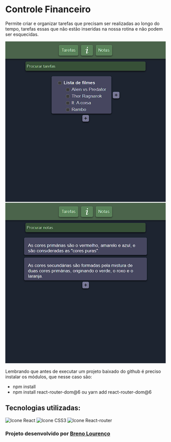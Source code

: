 <h1>Controle Financeiro</h1>

<p>Permite criar e organizar tarefas que precisam ser realizadas ao longo do tempo, tarefas essas que não estão inseridas na nossa rotina e não podem ser esquecidas.</p>

<img src="/src/assets/demo/tarefas.png"         alt="página tarefas">
<img src="/src/assets/demo/notas.png"           alt="página notas">

<p>Lembrando que antes de executar um projeto baixado do github é preciso instalar os módulos, que nesse caso são:</p>
<ul>
    <li>npm install</li>
    <li>npm install react-router-dom@6 ou yarn add react-router-dom@6</li>
</ul>

<h2>Tecnologias utilizadas:</h2>
<div style="display: inline_block">
  <img alt="Icone React" src="https://img.shields.io/badge/React-20232A?style=for-the-badge&logo=react&logoColor=61DAFB">
  <img alt="Icone CSS3" src="https://img.shields.io/badge/CSS3-1572B6?style=for-the-badge&logo=css3&logoColor=white">
  <img alt="Icone React-router" src="https://img.shields.io/badge/React_Router-CA4245?style=for-the-badge&logo=react-router&logoColor=white">
</div>

<h3>Projeto desenvolvido por <a href="https://github.com/breno05s">Breno Lourenço</a></h3>
